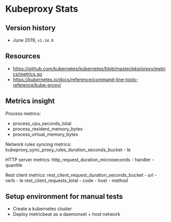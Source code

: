 # Kubeproxy Stats

## Version history

- June 2019, `v1.14.0`

## Resources

- https://github.com/kubernetes/kubernetes/blob/master/pkg/proxy/metrics/metrics.go
- https://kubernetes.io/docs/reference/command-line-tools-reference/kube-proxy/

## Metrics insight

Process metrics:
- process_cpu_seconds_total
- process_resident_memory_bytes
- process_virtual_memory_bytes

Network rules syncing metrics:
kubeproxy_sync_proxy_rules_duration_seconds_bucket
    - le

HTTP server metrics:
http_request_duration_microseconds
    - handler
    - quantile

Rest client metrics:
rest_client_request_duration_seconds_bucket
    - url
    - verb
    - le
rest_client_requests_total
    - code
    - host
    - method

## Setup environment for manual tests

- Create a kubernetes cluster
- Deploy metricbeat as a daemonset + host network

